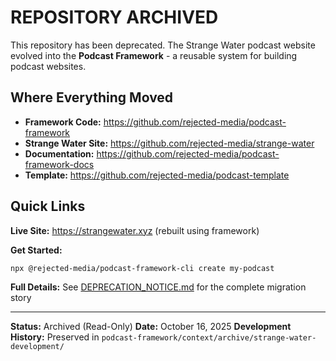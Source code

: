 # REPOSITORY ARCHIVED

This repository has been deprecated. The Strange Water podcast website evolved into the **Podcast Framework** - a reusable system for building podcast websites.

## Where Everything Moved

- **Framework Code:** https://github.com/rejected-media/podcast-framework
- **Strange Water Site:** https://github.com/rejected-media/strange-water
- **Documentation:** https://github.com/rejected-media/podcast-framework-docs
- **Template:** https://github.com/rejected-media/podcast-template

## Quick Links

**Live Site:** https://strangewater.xyz (rebuilt using framework)

**Get Started:**
```bash
npx @rejected-media/podcast-framework-cli create my-podcast
```

**Full Details:** See [DEPRECATION_NOTICE.md](./DEPRECATION_NOTICE.md) for the complete migration story

---

**Status:** Archived (Read-Only)
**Date:** October 16, 2025
**Development History:** Preserved in `podcast-framework/context/archive/strange-water-development/`
